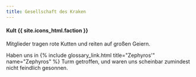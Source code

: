```yaml
---
title: Gesellschaft des Kraken
---
```


#### Kult {{ site.icons_html.faction }}

Mitglieder tragen rote Kutten und reiten auf großen Geiern.

Haben uns in {% include glossary_link.html title="Zephyros'" name="Zephyros" %} Turm
getroffen, und waren uns scheinbar zumindest nicht feindlich gesonnen.
